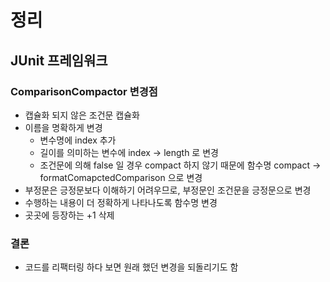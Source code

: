 # 정리
## JUnit 프레임워크
### ComparisonCompactor 변경점
- 캡슐화 되지 않은 조건문 캡슐화
- 이름을 명확하게 변경
  - 변수명에 index 추가
  - 길이를 의미하는 변수에 index -> length 로 변경
  - 조건문에 의해 false 일 경우 compact 하지 않기 때문에 함수명 compact -> formatComapctedComparison 으로 변경
- 부정문은 긍정문보다 이해하기 어려우므로, 부정문인 조건문을 긍정문으로 변경
- 수행하는 내용이 더 정확하게 나타나도록 함수명 변경
- 곳곳에 등장하는 +1 삭제

### 결론
- 코드를 리팩터링 하다 보면 원래 했던 변경을 되돌리기도 함